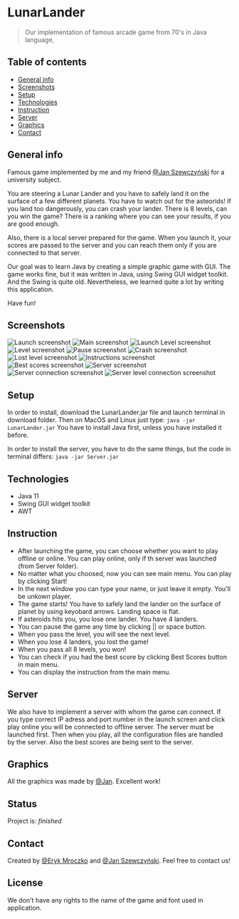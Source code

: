 # LunarLander
> Our implementation of famous arcade game from 70's in Java language,

## Table of contents
* [General info](#general-info)
* [Screenshots](#screenshots)
* [Setup](#setup)
* [Technologies](#technologies)
* [Instruction](#instruction)
* [Server](#server)
* [Graphics](#graphics)
* [Contact](#contact)

## General info
Famous game implemented by me and my friend [@Jan Szewczyński](https://github.com/lulek1410) for a university subject. 

You are steering a Lunar Lander and you have to safely land it on the surface of a few different planets. You have to watch out for the asteorids!
If you land too dangerously, you can crash your lander. 
There is 8 levels, can you win the game?
There is a ranking where you can see your results, if you are good enough. 

Also, there is a local server prepared for the game. When you launch it, your scores are passed to the server and you can reach them only if you are connected to that server.

Our goal was to learn Java by creating a simple graphic game with GUI. 
The game works fine, but it was written in Java, using Swing GUI widget toolkit. And the Swing is quite old. 
Nevertheless, we learned quite a lot by writing this application.

Have fun!

## Screenshots
![Launch screenshot](Screenshots/Screen1.png)
![Main screenshot](Screenshots/Screen2.png)
![Launch Level screenshot](Screenshots/Screen3.png)
![Level screenshot](Screenshots/Screen4.png)
![Pause screenshot](Screenshots/Screen5.png)
![Crash screenshot](Screenshots/Screen6.png)
![Lost level screenshot](Screenshots/Screen7.png)
![Instructions screenshot](Screenshots/Screen8.png)
![Best scores screenshot](Screenshots/Screen9.png)
![Server screenshot](Screenshots/Screen10.png)
![Server connection screenshot](Screenshots/Screen11.png)
![Server level connection screenshot](Screenshots/Screen11.png)

## Setup
In order to install, download the LunarLander.jar file and launch terminal in download folder.
Then on MacOS and Linux just type: `java -jar LunarLander.jar`
You have to install Java first, unless you have installed it before.

In order to install the server, you have to do the same things, but the code in terminal differs: `java -jar Server.jar`


## Technologies
* Java 11
* Swing GUI widget toolkit
* AWT

## Instruction
* After launching the game, you can choose whether you want to play offline or online. You can play online, only if th server was launched (from Server folder).
* No matter what you choosed, now you can see main menu. You can play by clicking Start!
* In the next window you can type your name, or just leave it empty. You'll be unkown player.
* The game starts! You have to safely land the lander on the surface of planet by using keyobard arrows. Landing space is flat.
* If asteroids hits you, you lose one lander. You have 4 landers. 
* You can pause the game any time by clicking || or space button.
* When you pass the level, you will see the next level.
* When you lose 4 landers, you lost the game!
* When you pass all 8 levels, you won!
* You can check if you had the best score by clicking Best Scores button in main menu. 
* You can display the instruction from the main menu.

## Server
We also have to implement a server with whom the game can connect. If you type correct IP adress and port number in the launch screen and click play online you will be connected to offline server. The server must be launched first. Then when you play, all the configuration files are handled by the server. Also the best scores are being sent to the server.


## Graphics
All the graphics was made by [@Jan](https://github.com/lulek1410). Excellent work!

## Status
Project is: _finished_

## Contact
Created by [@Eryk Mroczko](https://www.erykmroczko.pl/) and [@Jan Szewczyński](https://github.com/lulek1410).
Feel free to contact us!

## License
We don't have any rights to the name of the game and font used in application.
